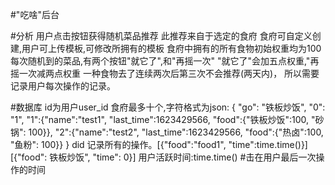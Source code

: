 #"吃啥"后台

#分析 
    用户点击按钮获得随机菜品推荐
    此推荐来自于选定的食府
    食府可自定义创建,用户可上传模板,可修改所拥有的模板
    食府中拥有的所有食物初始权重均为100
    每次随机到的菜品,有两个按钮"就它了",和"再摇一次"
    "就它了"会加五点权重,"再摇一次减两点权重
    一种食物去了连续两次后第三次不会推荐(两天内)，
    所以需要记录用户每次操作的记录。
    
    
#数据库
    id为用户user_id
    食府最多十个,字符格式为json:
    {
    "go": "铁板炒饭",
    "0": "1", 
    "1":{"name":"test1", "last_time":1623429566, "food":{"铁板炒饭":100, "砂锅": 100}}, 
    "2":{"name":"test2", "last_time":1623429566, "food":{"热卤":100, "鱼粉": 100}}
    }
    did 记录所有的操作。[{"food":"food1", "time":time.time()}]
    [{"food": 铁板炒饭", "time": 0}]
    用户活跃时间:time.time() #击在用户最后一次操作的时间
    
